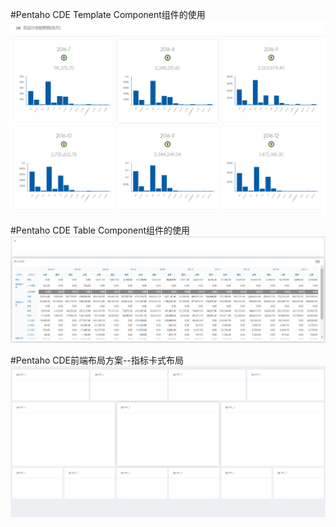 #Pentaho CDE Template Component组件的使用
![Image](https://github.com/TaoPengFei/DashboardUI/blob/master/Demo/imgs/Template_1.png)

#Pentaho CDE Table Component组件的使用
![Image](https://github.com/TaoPengFei/DashboardUI/blob/master/Demo/imgs/CrossTable_v2.png)

#Pentaho CDE前端布局方案--指标卡式布局
![Image](https://github.com/TaoPengFei/DashboardUI/blob/master/Demo/imgs/Template_0.png)